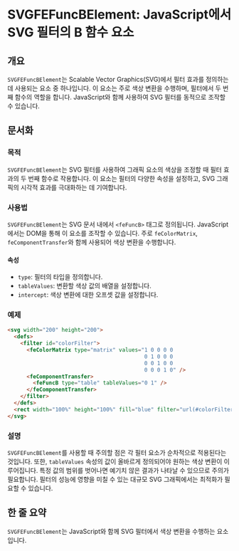 <!--
Meta Description: # SVGFEFuncBElement: JavaScript에서 SVG 필터의 B 함수 요소 ## 개요 `SVGFEFuncBElement`는 Scalable Vector Graphics(SVG)에서 필터 효과를 정의하는 데 사용되는 요소 중 하나입니다. 이 요소는 주로 색...
Meta Keywords: svg, svgfefuncbelement, 필터의, 변환을, 있습니다
-->

# SVGFEFuncBElement: JavaScript에서 SVG 필터의 B 함수 요소

## 개요
`SVGFEFuncBElement`는 Scalable Vector Graphics(SVG)에서 필터 효과를 정의하는 데 사용되는 요소 중 하나입니다. 이 요소는 주로 색상 변환을 수행하며, 필터에서 두 번째 함수의 역할을 합니다. JavaScript와 함께 사용하여 SVG 필터를 동적으로 조작할 수 있습니다.

## 문서화
### 목적
`SVGFEFuncBElement`는 SVG 필터를 사용하여 그래픽 요소의 색상을 조정할 때 필터 효과의 두 번째 함수로 작용합니다. 이 요소는 필터의 다양한 속성을 설정하고, SVG 그래픽의 시각적 효과를 극대화하는 데 기여합니다.

### 사용법
`SVGFEFuncBElement`는 SVG 문서 내에서 `<feFuncB>` 태그로 정의됩니다. JavaScript에서는 DOM을 통해 이 요소를 조작할 수 있습니다. 주로 `feColorMatrix`, `feComponentTransfer`와 함께 사용되어 색상 변환을 수행합니다.

#### 속성
- `type`: 필터의 타입을 정의합니다.
- `tableValues`: 변환할 색상 값의 배열을 설정합니다.
- `intercept`: 색상 변환에 대한 오프셋 값을 설정합니다.

### 예제
```html
<svg width="200" height="200">
  <defs>
    <filter id="colorFilter">
      <feColorMatrix type="matrix" values="1 0 0 0 0
                                           0 1 0 0 0
                                           0 0 1 0 0
                                           0 0 0 1 0" />
      <feComponentTransfer>
        <feFuncB type="table" tableValues="0 1" />
      </feComponentTransfer>
    </filter>
  </defs>
  <rect width="100%" height="100%" fill="blue" filter="url(#colorFilter)" />
</svg>
```

### 설명
`SVGFEFuncBElement`를 사용할 때 주의할 점은 각 필터 요소가 순차적으로 적용된다는 것입니다. 또한, `tableValues` 속성의 값이 올바르게 정의되어야 원하는 색상 변환이 이루어집니다. 특정 값의 범위를 벗어나면 예기치 않은 결과가 나타날 수 있으므로 주의가 필요합니다. 필터의 성능에 영향을 미칠 수 있는 대규모 SVG 그래픽에서는 최적화가 필요할 수 있습니다.

## 한 줄 요약
`SVGFEFuncBElement`는 JavaScript와 함께 SVG 필터에서 색상 변환을 수행하는 요소입니다.